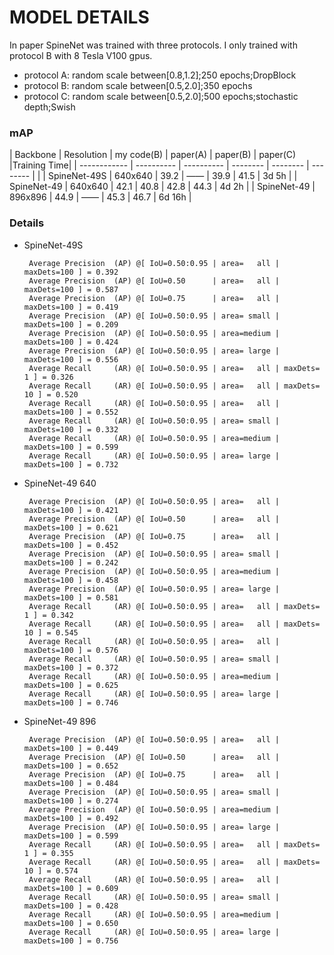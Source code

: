 # MODEL DETAILS
In paper SpineNet was trained with three protocols. I only trained with protocol B with 8 Tesla V100 gpus.

- protocol  A: random scale between[0.8,1.2];250 epochs;DropBlock
- protocol  B: random scale between[0.5,2.0];350 epochs
- protocol  C: random scale between[0.5,2.0];500 epochs;stochastic depth;Swish

### mAP

| Backbone     | Resolution | my code(B) | paper(A) | paper(B) | paper(C) |Training Time|
| ------------ | ---------- | ---------- | -------- | -------- | -------- |             |
| SpineNet-49S |  640x640   | 39.2       | ——       | 39.9     | 41.5     |   3d 5h     |
| SpineNet-49  |  640x640   | 42.1       | 40.8     | 42.8     | 44.3     |   4d 2h     |
| SpineNet-49  |  896x896   | 44.9       | ——       | 45.3     | 46.7     |   6d 16h    |

### Details

- SpineNet-49S
    ```
	 Average Precision  (AP) @[ IoU=0.50:0.95 | area=   all | maxDets=100 ] = 0.392
	 Average Precision  (AP) @[ IoU=0.50      | area=   all | maxDets=100 ] = 0.587
	 Average Precision  (AP) @[ IoU=0.75      | area=   all | maxDets=100 ] = 0.419
	 Average Precision  (AP) @[ IoU=0.50:0.95 | area= small | maxDets=100 ] = 0.209
	 Average Precision  (AP) @[ IoU=0.50:0.95 | area=medium | maxDets=100 ] = 0.424
	 Average Precision  (AP) @[ IoU=0.50:0.95 | area= large | maxDets=100 ] = 0.556
	 Average Recall     (AR) @[ IoU=0.50:0.95 | area=   all | maxDets=  1 ] = 0.326
	 Average Recall     (AR) @[ IoU=0.50:0.95 | area=   all | maxDets= 10 ] = 0.520
	 Average Recall     (AR) @[ IoU=0.50:0.95 | area=   all | maxDets=100 ] = 0.552
	 Average Recall     (AR) @[ IoU=0.50:0.95 | area= small | maxDets=100 ] = 0.332
	 Average Recall     (AR) @[ IoU=0.50:0.95 | area=medium | maxDets=100 ] = 0.599
	 Average Recall     (AR) @[ IoU=0.50:0.95 | area= large | maxDets=100 ] = 0.732
    ```
- SpineNet-49 640
    ```
	 Average Precision  (AP) @[ IoU=0.50:0.95 | area=   all | maxDets=100 ] = 0.421
	 Average Precision  (AP) @[ IoU=0.50      | area=   all | maxDets=100 ] = 0.621
	 Average Precision  (AP) @[ IoU=0.75      | area=   all | maxDets=100 ] = 0.452
	 Average Precision  (AP) @[ IoU=0.50:0.95 | area= small | maxDets=100 ] = 0.242
	 Average Precision  (AP) @[ IoU=0.50:0.95 | area=medium | maxDets=100 ] = 0.458
	 Average Precision  (AP) @[ IoU=0.50:0.95 | area= large | maxDets=100 ] = 0.581
	 Average Recall     (AR) @[ IoU=0.50:0.95 | area=   all | maxDets=  1 ] = 0.342
	 Average Recall     (AR) @[ IoU=0.50:0.95 | area=   all | maxDets= 10 ] = 0.545
	 Average Recall     (AR) @[ IoU=0.50:0.95 | area=   all | maxDets=100 ] = 0.576
	 Average Recall     (AR) @[ IoU=0.50:0.95 | area= small | maxDets=100 ] = 0.372
	 Average Recall     (AR) @[ IoU=0.50:0.95 | area=medium | maxDets=100 ] = 0.625
	 Average Recall     (AR) @[ IoU=0.50:0.95 | area= large | maxDets=100 ] = 0.746
    ```
- SpineNet-49 896
	```
	 Average Precision  (AP) @[ IoU=0.50:0.95 | area=   all | maxDets=100 ] = 0.449
	 Average Precision  (AP) @[ IoU=0.50      | area=   all | maxDets=100 ] = 0.652
	 Average Precision  (AP) @[ IoU=0.75      | area=   all | maxDets=100 ] = 0.484
	 Average Precision  (AP) @[ IoU=0.50:0.95 | area= small | maxDets=100 ] = 0.274
	 Average Precision  (AP) @[ IoU=0.50:0.95 | area=medium | maxDets=100 ] = 0.492
	 Average Precision  (AP) @[ IoU=0.50:0.95 | area= large | maxDets=100 ] = 0.599
	 Average Recall     (AR) @[ IoU=0.50:0.95 | area=   all | maxDets=  1 ] = 0.355
	 Average Recall     (AR) @[ IoU=0.50:0.95 | area=   all | maxDets= 10 ] = 0.574
	 Average Recall     (AR) @[ IoU=0.50:0.95 | area=   all | maxDets=100 ] = 0.609
	 Average Recall     (AR) @[ IoU=0.50:0.95 | area= small | maxDets=100 ] = 0.428
	 Average Recall     (AR) @[ IoU=0.50:0.95 | area=medium | maxDets=100 ] = 0.650
	 Average Recall     (AR) @[ IoU=0.50:0.95 | area= large | maxDets=100 ] = 0.756
	 ```




